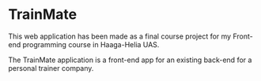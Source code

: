 # TrainMate

This web application has been made as a final course project for my Front-end programming course in Haaga-Helia UAS.

The TrainMate application is a front-end app for an existing back-end for a personal trainer company.

